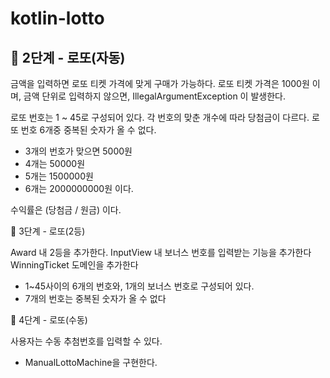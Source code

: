 # kotlin-lotto

## 🚀 2단계 - 로또(자동)

금액을 입력하면 로또 티켓 가격에 맞게 구매가 가능하다.
로또 티켓 가격은 1000원 이며, 금액 단위로 입력하지 않으면, IllegalArgumentException 이 발생한다.

로또 번호는 1 ~ 45로 구성되어 있다.
각 번호의 맞춘 개수에 따라 당첨금이 다르다.
로또 번호 6개중 중복된 숫자가 올 수 없다.

- 3개의 번호가 맞으면 5000원
- 4개는 50000원
- 5개는 1500000원
- 6개는 2000000000원 이다.

수익률은 (당첨금 / 원금) 이다.


🚀 3단계 - 로또(2등)

Award 내 2등을 추가한다.
InputView 내 보너스 번호를 입력받는 기능을 추가한다
WinningTicket 도메인을 추가한다
 - 1~45사이의 6개의 번호와, 1개의 보너스 번호로 구성되어 있다.
 - 7개의 번호는 중복된 숫자가 올 수 없다


🚀 4단계 - 로또(수동)

사용자는 수동 추첨번호를 입력할 수 있다.
 - ManualLottoMachine을 구현한다.
